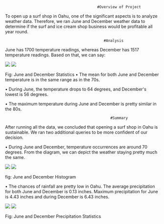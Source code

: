                                               #Overview of Project
                                              
To open up a surf shop in Oahu, one of the significant aspects is to analyze weather data. Therefore, we ran June and December weather data to determine if the surf and ice cream shop business would be profitable all year round.

                                                 #Analysis
                                                 
June has 1700 temperature readings, whereas December has 1517 temperature readings. Based on that, we can say:

![](https://github.com/smzd/Surfs_Up_Analysis/blob/main/Resources/June_stat.png) ![](https://github.com/smzd/Surfs_Up_Analysis/blob/main/Resources/dec_stat.png)

Fig: June and December Statistics
•	The mean for both June and December temperature is in the same range as in the 70s.

•	During June, the temperature drops to 64 degrees, and December's lowest is 56 degrees.

•	The maximum temperature during June and December is pretty similar in the 80s.


                                                    #Summary

After running all the data, we concluded that opening a surf shop in Oahu is sustainable. We ran two additional queries to be more confident of our decision.

•	During June and December, temperature occurrences are around 70 degrees. From the diagram, we can depict the weather staying pretty much the same.

![](https://github.com/smzd/Surfs_Up_Analysis/blob/main/Resources/june_hist.png) ![](https://github.com/smzd/Surfs_Up_Analysis/blob/main/Resources/dec_hist.png)

fig: June and December Histogram

•	The chances of rainfall are pretty low in Oahu. The average precipitation for both June and December is 0.13 inches. Maximum precipitation for June is 4.43 inches and during December is 6.43 inches.

![](https://github.com/smzd/Surfs_Up_Analysis/blob/main/Resources/june_prcp.png) ![](https://github.com/smzd/Surfs_Up_Analysis/blob/main/Resources/dec_prcp.png)

Fig: June and December Precipitation Statistics
